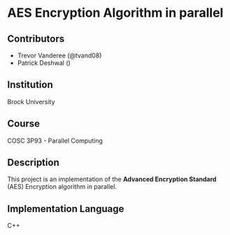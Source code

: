 # AES Encryption Algorithm in parallel

## Contributors

- Trevor Vanderee (@tvand08)
- Patrick Deshwal ()

## Institution

Brock University

## Course

COSC 3P93 - Parallel Computing

## Description

This project is an implementation of the **Advanced Encryption Standard** (AES) Encryption algorithm in parallel.

## Implementation Language

C++
